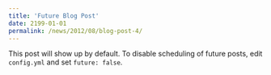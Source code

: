 ```yaml
---
title: 'Future Blog Post'
date: 2199-01-01
permalink: /news/2012/08/blog-post-4/
---
```


This post will show up by default. To disable scheduling of future posts, edit `config.yml` and set `future: false`. 
